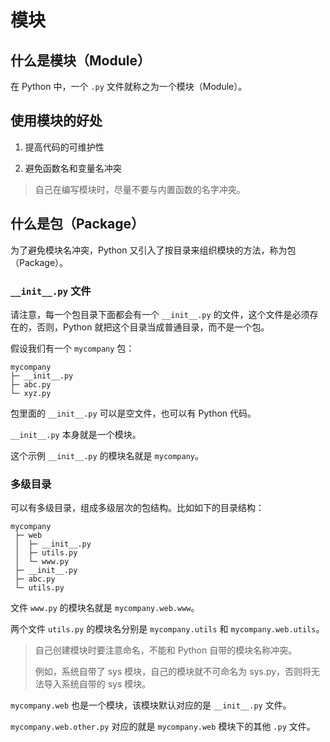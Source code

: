 # 模块

## 什么是模块（Module）

在 Python 中，一个 `.py` 文件就称之为一个模块（Module）。

## 使用模块的好处

1. 提高代码的可维护性

2. 避免函数名和变量名冲突

> 自己在编写模块时，尽量不要与内置函数的名字冲突。

## 什么是包（Package）

为了避免模块名冲突，Python 又引入了按目录来组织模块的方法，称为包（Package）。

### `__init__.py` 文件

请注意，每一个包目录下面都会有一个 `__init__.py` 的文件，这个文件是必须存在的，否则，Python 就把这个目录当成普通目录，而不是一个包。

假设我们有一个 `mycompany` 包：

```
mycompany
├─ __init__.py
├─ abc.py
└─ xyz.py
```

包里面的 `__init__.py` 可以是空文件，也可以有 Python 代码。

`__init__.py` 本身就是一个模块。

这个示例 `__init__.py` 的模块名就是 `mycompany`。

### 多级目录

可以有多级目录，组成多级层次的包结构。比如如下的目录结构：

```
mycompany
 ├─ web
 │  ├─ __init__.py
 │  ├─ utils.py
 │  └─ www.py
 ├─ __init__.py
 ├─ abc.py
 └─ utils.py
```

文件 `www.py` 的模块名就是 `mycompany.web.www`。

两个文件 `utils.py` 的模块名分别是 `mycompany.utils` 和 `mycompany.web.utils`。

> 自己创建模块时要注意命名，不能和 Python 自带的模块名称冲突。
>
> 例如，系统自带了 sys 模块，自己的模块就不可命名为 sys.py，否则将无法导入系统自带的 sys 模块。

`mycompany.web` 也是一个模块，该模块默认对应的是 `__init__.py` 文件。

`mycompany.web.other.py` 对应的就是 `mycompany.web` 模块下的其他 `.py` 文件。
